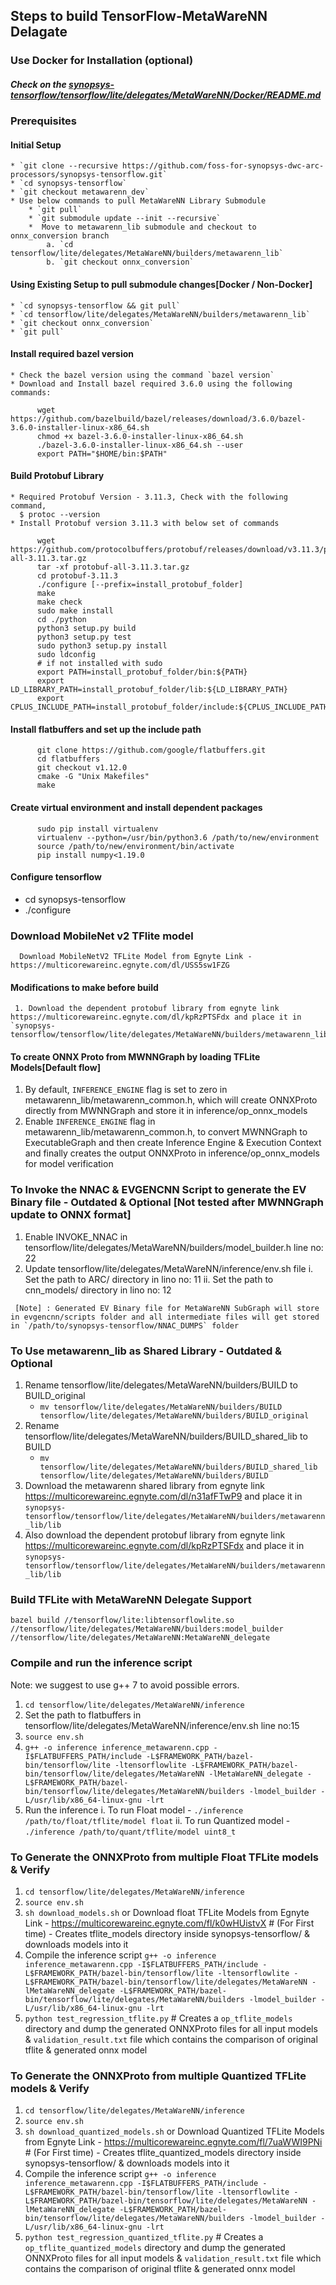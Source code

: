 ## Steps to build TensorFlow-MetaWareNN Delagate

### Use Docker for Installation (optional)
##### Check on the [synopsys-tensorflow/tensorflow/lite/delegates/MetaWareNN/Docker/README.md](https://github.com/foss-for-synopsys-dwc-arc-processors/synopsys-tensorflow/blob/metawarenn_dev/tensorflow/lite/delegates/MetaWareNN/Docker/README.md)

### Prerequisites

  #### Initial Setup
    * `git clone --recursive https://github.com/foss-for-synopsys-dwc-arc-processors/synopsys-tensorflow.git`
    * `cd synopsys-tensorflow`
    * `git checkout metawarenn_dev`
    * Use below commands to pull MetaWareNN Library Submodule
        * `git pull`
        * `git submodule update --init --recursive`
        *  Move to metawarenn_lib submodule and checkout to onnx_conversion branch
            a. `cd tensorflow/lite/delegates/MetaWareNN/builders/metawarenn_lib`
            b. `git checkout onnx_conversion`
  #### Using Existing Setup to pull submodule changes[Docker / Non-Docker]
    * `cd synopsys-tensorflow && git pull`
    * `cd tensorflow/lite/delegates/MetaWareNN/builders/metawarenn_lib`
    * `git checkout onnx_conversion`
    * `git pull`

  #### Install required bazel version
    * Check the bazel version using the command `bazel version`
    * Download and Install bazel required 3.6.0 using the following commands:
  ```
        wget https://github.com/bazelbuild/bazel/releases/download/3.6.0/bazel-3.6.0-installer-linux-x86_64.sh
        chmod +x bazel-3.6.0-installer-linux-x86_64.sh
        ./bazel-3.6.0-installer-linux-x86_64.sh --user
        export PATH="$HOME/bin:$PATH"
  ```

  #### Build Protobuf Library
    * Required Protobuf Version - 3.11.3, Check with the following command,
      $ protoc --version
    * Install Protobuf version 3.11.3 with below set of commands
  ```
        wget https://github.com/protocolbuffers/protobuf/releases/download/v3.11.3/protobuf-all-3.11.3.tar.gz
        tar -xf protobuf-all-3.11.3.tar.gz
        cd protobuf-3.11.3
        ./configure [--prefix=install_protobuf_folder]
        make
        make check
        sudo make install
        cd ./python
        python3 setup.py build
        python3 setup.py test
        sudo python3 setup.py install
        sudo ldconfig
        # if not installed with sudo
        export PATH=install_protobuf_folder/bin:${PATH}
        export LD_LIBRARY_PATH=install_protobuf_folder/lib:${LD_LIBRARY_PATH}
        export CPLUS_INCLUDE_PATH=install_protobuf_folder/include:${CPLUS_INCLUDE_PATH}
  ```
  #### Install flatbuffers and set up the include path
  ```
        git clone https://github.com/google/flatbuffers.git
        cd flatbuffers
        git checkout v1.12.0
        cmake -G "Unix Makefiles"
        make
  ```

  #### Create virtual environment and install dependent packages
  ```
        sudo pip install virtualenv
        virtualenv --python=/usr/bin/python3.6 /path/to/new/environment
        source /path/to/new/environment/bin/activate
        pip install numpy<1.19.0
  ```
#### Configure tensorflow
* cd synopsys-tensorflow
* ./configure

### Download MobileNet v2 TFlite model
  ```
    Download MobileNetV2 TFLite Model from Egnyte Link - https://multicorewareinc.egnyte.com/dl/USS5sw1FZG
  ```
#### Modifications to make before build
  ```
   1. Download the dependent protobuf library from egnyte link https://multicorewareinc.egnyte.com/dl/kpRzPTSFdx and place it in `synopsys-tensorflow/tensorflow/lite/delegates/MetaWareNN/builders/metawarenn_lib/lib
  ```
#### To create ONNX Proto from MWNNGraph by loading TFLite Models[Default flow]
   1. By default, `INFERENCE_ENGINE` flag is set to zero in metawarenn_lib/metawarenn_common.h, which will create ONNXProto directly from MWNNGraph and store it in inference/op_onnx_models
   2. Enable `INFERENCE_ENGINE` flag in metawarenn_lib/metawarenn_common.h, to convert MWNNGraph to ExecutableGraph and then create Inference Engine & Execution Context and finally creates the output ONNXProto in inference/op_onnx_models for model verification
   ### To Invoke the NNAC & EVGENCNN Script to generate the EV Binary file - Outdated & Optional [Not tested after MWNNGraph update to ONNX format]
   1. Enable INVOKE_NNAC in tensorflow/lite/delegates/MetaWareNN/builders/model_builder.h line no: 22
   2. Update tensorflow/lite/delegates/MetaWareNN/inference/env.sh file
      i. Set the path to ARC/ directory in lino no: 11
      ii. Set the path to cnn_models/ directory in lino no: 12
  ```
   [Note] : Generated EV Binary file for MetaWareNN SubGraph will store in evgencnn/scripts folder and all intermediate files will get stored in `/path/to/synopsys-tensorflow/NNAC_DUMPS` folder
  ```
   ### To Use metawarenn_lib as Shared Library - Outdated & Optional
   1. Rename tensorflow/lite/delegates/MetaWareNN/builders/BUILD to BUILD_original
      * `mv tensorflow/lite/delegates/MetaWareNN/builders/BUILD tensorflow/lite/delegates/MetaWareNN/builders/BUILD_original`
   2. Rename tensorflow/lite/delegates/MetaWareNN/builders/BUILD_shared_lib to BUILD
      * `mv tensorflow/lite/delegates/MetaWareNN/builders/BUILD_shared_lib tensorflow/lite/delegates/MetaWareNN/builders/BUILD`
   3. Download the metawarenn shared library from egnyte link https://multicorewareinc.egnyte.com/dl/n31afFTwP9 and place it in `synopsys-tensorflow/tensorflow/lite/delegates/MetaWareNN/builders/metawarenn_lib/lib`
   4. Also download the dependent protobuf library from egnyte link https://multicorewareinc.egnyte.com/dl/kpRzPTSFdx and place it in `synopsys-tensorflow/tensorflow/lite/delegates/MetaWareNN/builders/metawarenn_lib/lib`

### Build TFLite with MetaWareNN Delegate Support
```
bazel build //tensorflow/lite:libtensorflowlite.so //tensorflow/lite/delegates/MetaWareNN/builders:model_builder //tensorflow/lite/delegates/MetaWareNN:MetaWareNN_delegate
```

### Compile and run the inference script
   Note: we suggest to use g++ 7 to avoid possible errors.
   1. `cd tensorflow/lite/delegates/MetaWareNN/inference`
   2. Set the path to flatbuffers in tensorflow/lite/delegates/MetaWareNN/inference/env.sh line no:15
   3. `source env.sh`
   4. `g++ -o inference inference_metawarenn.cpp -I$FLATBUFFERS_PATH/include -L$FRAMEWORK_PATH/bazel-bin/tensorflow/lite -ltensorflowlite -L$FRAMEWORK_PATH/bazel-bin/tensorflow/lite/delegates/MetaWareNN -lMetaWareNN_delegate -L$FRAMEWORK_PATH/bazel-bin/tensorflow/lite/delegates/MetaWareNN/builders -lmodel_builder -L/usr/lib/x86_64-linux-gnu -lrt`
   6. Run the inference
      i. To run Float model - `./inference /path/to/float/tflite/model float`
      ii. To run Quantized model - `./inference /path/to/quant/tflite/model uint8_t`

### To Generate the ONNXProto from multiple Float TFLite models & Verify
   1. `cd tensorflow/lite/delegates/MetaWareNN/inference`
   2. `source env.sh`
   3. `sh download_models.sh` or Download float TFLite Models from Egnyte Link - https://multicorewareinc.egnyte.com/fl/k0wHUistvX # (For First time) - Creates tflite_models directory inside synopsys-tensorflow/ & downloads models into it
   4. Compile the inference script
      `g++ -o inference inference_metawarenn.cpp -I$FLATBUFFERS_PATH/include -L$FRAMEWORK_PATH/bazel-bin/tensorflow/lite -ltensorflowlite -L$FRAMEWORK_PATH/bazel-bin/tensorflow/lite/delegates/MetaWareNN -lMetaWareNN_delegate -L$FRAMEWORK_PATH/bazel-bin/tensorflow/lite/delegates/MetaWareNN/builders -lmodel_builder -L/usr/lib/x86_64-linux-gnu -lrt`
   5. `python test_regression_tflite.py` # Creates a `op_tflite_models` directory and dump the generated ONNXProto files for all input models & `validation_result.txt` file which contains the comparison of original tflite & generated onnx model

### To Generate the ONNXProto from multiple Quantized TFLite models & Verify
   1. `cd tensorflow/lite/delegates/MetaWareNN/inference`
   2. `source env.sh`
   3. `sh download_quantized_models.sh` or Download Quantized TFLite Models from Egnyte Link - https://multicorewareinc.egnyte.com/fl/7uaWWI9PNi # (For First time) - Creates tflite_quantized_models directory inside synopsys-tensorflow/ & downloads models into it
   4. Compile the inference script
      `g++ -o inference inference_metawarenn.cpp -I$FLATBUFFERS_PATH/include -L$FRAMEWORK_PATH/bazel-bin/tensorflow/lite -ltensorflowlite -L$FRAMEWORK_PATH/bazel-bin/tensorflow/lite/delegates/MetaWareNN -lMetaWareNN_delegate -L$FRAMEWORK_PATH/bazel-bin/tensorflow/lite/delegates/MetaWareNN/builders -lmodel_builder -L/usr/lib/x86_64-linux-gnu -lrt`
   5. `python test_regression_quantized_tflite.py` # Creates a `op_tflite_quantized_models` directory and dump the generated ONNXProto files for all input models & `validation_result.txt` file which contains the comparison of original tflite & generated onnx model